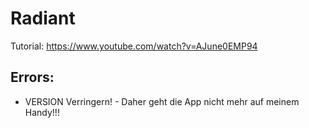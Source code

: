 # Radiant

Tutorial: https://www.youtube.com/watch?v=AJune0EMP94

## Errors:
 - VERSION Verringern! - Daher geht die App nicht mehr auf meinem Handy!!!
